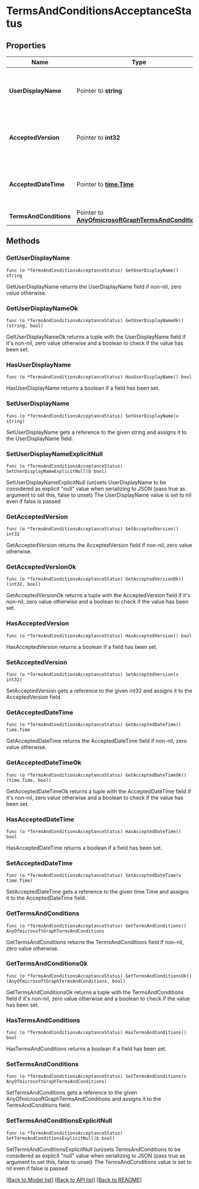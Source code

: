 # TermsAndConditionsAcceptanceStatus

## Properties

Name | Type | Description | Notes
------------ | ------------- | ------------- | -------------
**UserDisplayName** | Pointer to **string** | Display name of the user whose acceptance the entity represents. | [optional] 
**AcceptedVersion** | Pointer to **int32** | Most recent version number of the T&amp;C accepted by the user. | [optional] 
**AcceptedDateTime** | Pointer to [**time.Time**](time.Time.md) | DateTime when the terms were last accepted by the user. | [optional] 
**TermsAndConditions** | Pointer to [**AnyOfmicrosoftGraphTermsAndConditions**](anyOf&lt;microsoft.graph.termsAndConditions&gt;.md) |  | [optional] 

## Methods

### GetUserDisplayName

`func (o *TermsAndConditionsAcceptanceStatus) GetUserDisplayName() string`

GetUserDisplayName returns the UserDisplayName field if non-nil, zero value otherwise.

### GetUserDisplayNameOk

`func (o *TermsAndConditionsAcceptanceStatus) GetUserDisplayNameOk() (string, bool)`

GetUserDisplayNameOk returns a tuple with the UserDisplayName field if it's non-nil, zero value otherwise
and a boolean to check if the value has been set.

### HasUserDisplayName

`func (o *TermsAndConditionsAcceptanceStatus) HasUserDisplayName() bool`

HasUserDisplayName returns a boolean if a field has been set.

### SetUserDisplayName

`func (o *TermsAndConditionsAcceptanceStatus) SetUserDisplayName(v string)`

SetUserDisplayName gets a reference to the given string and assigns it to the UserDisplayName field.

### SetUserDisplayNameExplicitNull

`func (o *TermsAndConditionsAcceptanceStatus) SetUserDisplayNameExplicitNull(b bool)`

SetUserDisplayNameExplicitNull (un)sets UserDisplayName to be considered as explicit "null" value
when serializing to JSON (pass true as argument to set this, false to unset)
The UserDisplayName value is set to nil even if false is passed
### GetAcceptedVersion

`func (o *TermsAndConditionsAcceptanceStatus) GetAcceptedVersion() int32`

GetAcceptedVersion returns the AcceptedVersion field if non-nil, zero value otherwise.

### GetAcceptedVersionOk

`func (o *TermsAndConditionsAcceptanceStatus) GetAcceptedVersionOk() (int32, bool)`

GetAcceptedVersionOk returns a tuple with the AcceptedVersion field if it's non-nil, zero value otherwise
and a boolean to check if the value has been set.

### HasAcceptedVersion

`func (o *TermsAndConditionsAcceptanceStatus) HasAcceptedVersion() bool`

HasAcceptedVersion returns a boolean if a field has been set.

### SetAcceptedVersion

`func (o *TermsAndConditionsAcceptanceStatus) SetAcceptedVersion(v int32)`

SetAcceptedVersion gets a reference to the given int32 and assigns it to the AcceptedVersion field.

### GetAcceptedDateTime

`func (o *TermsAndConditionsAcceptanceStatus) GetAcceptedDateTime() time.Time`

GetAcceptedDateTime returns the AcceptedDateTime field if non-nil, zero value otherwise.

### GetAcceptedDateTimeOk

`func (o *TermsAndConditionsAcceptanceStatus) GetAcceptedDateTimeOk() (time.Time, bool)`

GetAcceptedDateTimeOk returns a tuple with the AcceptedDateTime field if it's non-nil, zero value otherwise
and a boolean to check if the value has been set.

### HasAcceptedDateTime

`func (o *TermsAndConditionsAcceptanceStatus) HasAcceptedDateTime() bool`

HasAcceptedDateTime returns a boolean if a field has been set.

### SetAcceptedDateTime

`func (o *TermsAndConditionsAcceptanceStatus) SetAcceptedDateTime(v time.Time)`

SetAcceptedDateTime gets a reference to the given time.Time and assigns it to the AcceptedDateTime field.

### GetTermsAndConditions

`func (o *TermsAndConditionsAcceptanceStatus) GetTermsAndConditions() AnyOfmicrosoftGraphTermsAndConditions`

GetTermsAndConditions returns the TermsAndConditions field if non-nil, zero value otherwise.

### GetTermsAndConditionsOk

`func (o *TermsAndConditionsAcceptanceStatus) GetTermsAndConditionsOk() (AnyOfmicrosoftGraphTermsAndConditions, bool)`

GetTermsAndConditionsOk returns a tuple with the TermsAndConditions field if it's non-nil, zero value otherwise
and a boolean to check if the value has been set.

### HasTermsAndConditions

`func (o *TermsAndConditionsAcceptanceStatus) HasTermsAndConditions() bool`

HasTermsAndConditions returns a boolean if a field has been set.

### SetTermsAndConditions

`func (o *TermsAndConditionsAcceptanceStatus) SetTermsAndConditions(v AnyOfmicrosoftGraphTermsAndConditions)`

SetTermsAndConditions gets a reference to the given AnyOfmicrosoftGraphTermsAndConditions and assigns it to the TermsAndConditions field.

### SetTermsAndConditionsExplicitNull

`func (o *TermsAndConditionsAcceptanceStatus) SetTermsAndConditionsExplicitNull(b bool)`

SetTermsAndConditionsExplicitNull (un)sets TermsAndConditions to be considered as explicit "null" value
when serializing to JSON (pass true as argument to set this, false to unset)
The TermsAndConditions value is set to nil even if false is passed

[[Back to Model list]](../README.md#documentation-for-models) [[Back to API list]](../README.md#documentation-for-api-endpoints) [[Back to README]](../README.md)


